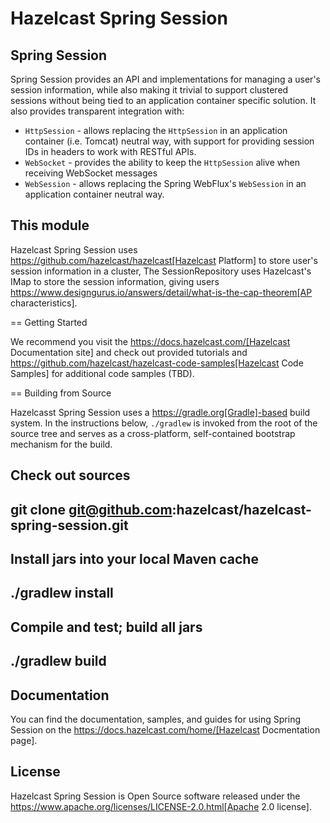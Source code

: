 # Hazelcast Spring Session

## Spring Session
Spring Session provides an API and implementations for managing a user's session information, while also making it trivial to support clustered sessions without being tied to an application container specific solution.
It also provides transparent integration with:

* `HttpSession` - allows replacing the `HttpSession` in an application container (i.e. Tomcat) neutral way, with support for providing session IDs in headers to work with RESTful APIs.
* `WebSocket` - provides the ability to keep the `HttpSession` alive when receiving WebSocket messages
* `WebSession` - allows replacing the Spring WebFlux's `WebSession` in an application container neutral way.

## This module 

Hazelcast Spring Session uses https://github.com/hazelcast/hazelcast[Hazelcast Platform] to store user's session information in a cluster, The SessionRepository uses Hazelcast's IMap to store the session information, giving users https://www.designgurus.io/answers/detail/what-is-the-cap-theorem[AP characteristics].

== Getting Started

We recommend you visit the https://docs.hazelcast.com/[Hazelcast Documentation site] and check out provided tutorials and https://github.com/hazelcast/hazelcast-code-samples[Hazelcast Code Samples] for additional code samples (TBD).

== Building from Source

Hazelcasst Spring Session uses a https://gradle.org[Gradle]-based build system.
In the instructions below, `./gradlew` is invoked from the root of the source tree and serves as
a cross-platform, self-contained bootstrap mechanism for the build.

Check out sources
----
git clone git@github.com:hazelcast/hazelcast-spring-session.git
----

Install jars into your local Maven cache
----
./gradlew install
----

Compile and test; build all jars
----
./gradlew build
----


## Documentation

You can find the documentation, samples, and guides for using Spring Session on the https://docs.hazelcast.com/home/[Hazelcast Docmentation page].

## License

Hazelcast Spring Session is Open Source software released under the https://www.apache.org/licenses/LICENSE-2.0.html[Apache 2.0 license].
